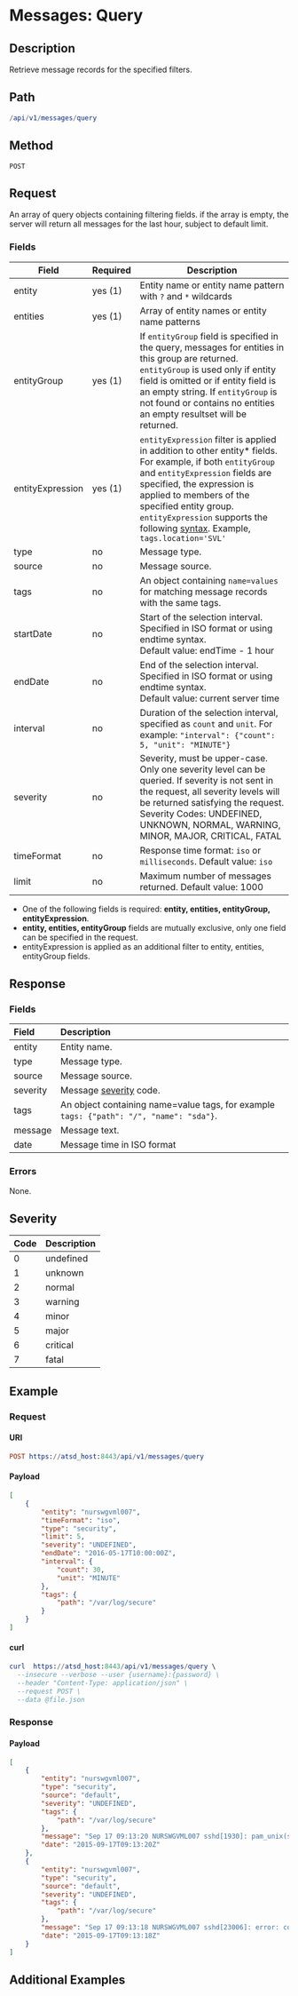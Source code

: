 # Messages: Query

## Description

Retrieve message records for the specified filters.

## Path

```elm
/api/v1/messages/query
```

## Method

```
POST 
```

## Request 

An array of query objects containing filtering fields. if the array is empty, the server will return all messages for the last hour, subject to default limit.

### Fields

| **Field** | **Required** | **Description** |
|---|---|---|
| entity    | yes (1)         | Entity name or entity name pattern with `?` and `*` wildcards|
| entities | yes (1) | Array of entity names or entity name patterns |
| entityGroup | yes (1) | If `entityGroup` field is specified in the query, messages for entities in this group are returned. `entityGroup` is used only if entity field is omitted or if entity field is an empty string. If `entityGroup` is not found or contains no entities an empty resultset will be returned. |
| entityExpression | yes (1) | `entityExpression` filter is applied in addition to other entity* fields. For example, if both `entityGroup` and `entityExpression` fields are specified, the expression is applied to members of the specified entity group. `entityExpression` supports the following [syntax](/rule-engine/functions.md). Example, `tags.location='SVL'`  |
|type       |  no   | Message type. |
|source       |  no   | Message source. |
|tags	      | no  | An object containing `name=values` for matching message records with the same tags.         |
|startDate	  | no  | Start of the selection interval. Specified in ISO format or using endtime syntax.<br>Default value: endTime - 1 hour    |
|endDate	  | no  | End of the selection interval. Specified in ISO format or using endtime syntax. <br>Default value: current server time     |
|interval | no | Duration of the selection interval, specified as `count` and `unit`. For example: `"interval": {"count": 5, "unit": "MINUTE"}` |
|severity       |  no   | Severity, must be upper-case. Only one severity level can be queried. If severity is not sent in the request, all severity levels will be returned satisfying the request. Severity Codes:  UNDEFINED, UNKNOWN, NORMAL, WARNING, MINOR, MAJOR, CRITICAL, FATAL |
|timeFormat   | no  | Response time format: `iso` or `milliseconds`. Default value: `iso`|
|limit        |	no  | Maximum number of messages returned. Default value: 1000  |

* One of the following fields is required: **entity, entities, entityGroup, entityExpression**. 
* **entity, entities, entityGroup** fields are mutually exclusive, only one field can be specified in the request. 
* entityExpression is applied as an additional filter to entity, entities, entityGroup fields.

## Response 

### Fields

| **Field** | **Description** |
|:---|:---|
|entity | Entity name. |
|type | Message type. |
|source | Message source. |
|severity | Message [severity](#severity) code. |
|tags | An object containing name=value tags, for example `tags: {"path": "/", "name": "sda"}`. |
|message | Message text. |
|date | Message time in ISO format |

### Errors

None.

## Severity

| **Code** | **Description** |
|:---|:---|
| 0 | undefined |
| 1 | unknown |
| 2 | normal |
| 3 | warning |
| 4 | minor |
| 5 | major |
| 6 | critical |
| 7 | fatal |

## Example

### Request

#### URI

```elm
POST https://atsd_host:8443/api/v1/messages/query
```
#### Payload

```json
[
    {
        "entity": "nurswgvml007",
        "timeFormat": "iso",
        "type": "security",
        "limit": 5,
        "severity": "UNDEFINED",
        "endDate": "2016-05-17T10:00:00Z",
        "interval": {
            "count": 30,
            "unit": "MINUTE"
        },
        "tags": {
            "path": "/var/log/secure"
        }
    }
]
```

#### curl

```elm
curl  https://atsd_host:8443/api/v1/messages/query \
  --insecure --verbose --user {username}:{password} \
  --header "Content-Type: application/json" \
  --request POST \
  --data @file.json
  ```
  
### Response

#### Payload

```json
[
    {
        "entity": "nurswgvml007",
        "type": "security",
        "source": "default",
        "severity": "UNDEFINED",
        "tags": {
            "path": "/var/log/secure"
        },
        "message": "Sep 17 09:13:20 NURSWGVML007 sshd[1930]: pam_unix(sshd:session): session closed for user nmonuser",
        "date": "2015-09-17T09:13:20Z"
    },
    {
        "entity": "nurswgvml007",
        "type": "security",
        "source": "default",
        "severity": "UNDEFINED",
        "tags": {
            "path": "/var/log/secure"
        },
        "message": "Sep 17 09:13:18 NURSWGVML007 sshd[23006]: error: connect_to localhost port 8081: failed.",
        "date": "2015-09-17T09:13:18Z"
    }
]
```

## Additional Examples
